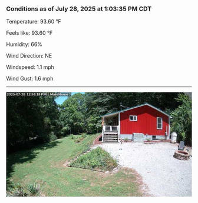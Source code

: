 ### Conditions as of July 28, 2025 at 1:03:35 PM CDT 

Temperature: 93.60 &deg;F

Feels like: 93.60 &deg;F

Humidity: 66%

Wind Direction: NE

Windspeed: 1.1 mph

Wind Gust: 1.6 mph

---

<img src="./images/latest.jpeg"/>

